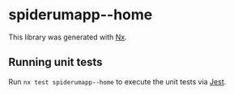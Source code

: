 # spiderumapp--home

This library was generated with [Nx](https://nx.dev).

## Running unit tests

Run `nx test spiderumapp--home` to execute the unit tests via [Jest](https://jestjs.io).
